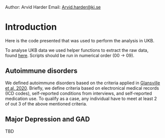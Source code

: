 Author: Arvid Harder Email: [Arvid.harder\@ki.se](mailto:Arvid.harder@ki.se)

# Introduction

Here is the code presented that was used to perform the analysis in UKB.

To analyse UKB data we used helper functions to extract the raw data, found [here](ukb/src/functions.R). Scripts should be run in numerical order (00 -\> 09).

## Autoimmune disorders

We defined autoimmune disorders based on the criteria applied in [Glansville et al, 2020](https://www.bpsgos.org/article/S2667-1743(21)00004-5/fulltext). Briefly, we define criteria based on electronical medical records (ICD codes), self-reported conditions from interviews, and self-reported medication use. To qualify as a case, any individual have to meet at least 2 of out 3 of the above mentioned criteria.

## Major Depression and GAD

TBD
